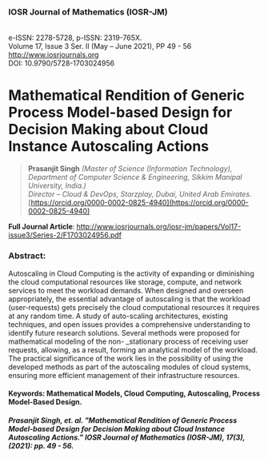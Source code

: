 
### IOSR Journal of Mathematics (IOSR-JM) 
<br>e-ISSN: 2278-5728, p-ISSN: 2319-765X. 
<br>Volume 17, Issue 3 Ser. II (May – June 2021), PP 49 - 56
<br>http://www.iosrjournals.org
<br>DOI: 10.9790/5728-1703024956

# Mathematical Rendition of Generic Process Model-based Design for Decision Making about Cloud Instance Autoscaling Actions
> **Prasanjit Singh**
> *(Master of Science (Information Technology), 
<br>Department of Computer Science & Engineering, Sikkim Manipal University, India.)
> <br>Director – Cloud & DevOps, Starzplay, Dubai, United Arab Emirates.*
<br>[https://orcid.org/0000-0002-0825-4940](https://orcid.org/0000-0002-0825-4940)

**Full Journal Article**: http://www.iosrjournals.org/iosr-jm/papers/Vol17-issue3/Series-2/F1703024956.pdf

### Abstract:

Autoscaling in Cloud Computing is the activity of expanding or diminishing the cloud computational resources like storage, compute, and network services to meet the workload demands. When designed and overseen appropriately, the essential advantage of autoscaling is that the workload (user-requests) gets precisely the cloud computational resources it requires at any random time. A study of auto-scaling architectures, existing techniques, and open issues provides a comprehensive understanding to identify future research solutions. Several methods were proposed for mathematical modeling of the non- _stationary process of receiving user requests, allowing, as a result, forming an analytical model of the workload. The practical significance of the work lies in the possibility of using the developed methods as part of the autoscaling modules of cloud systems, ensuring more efficient management of their infrastructure resources.
#### Keywords: Mathematical Models, Cloud Computing, Autoscaling, Process Model-Based Design.


##### Prasanjit Singh, et. al. "Mathematical Rendition of Generic Process Model-based Design for Decision Making about Cloud Instance Autoscaling Actions." IOSR Journal of Mathematics (IOSR-JM), 17(3), (2021): pp. 49 - 56.
